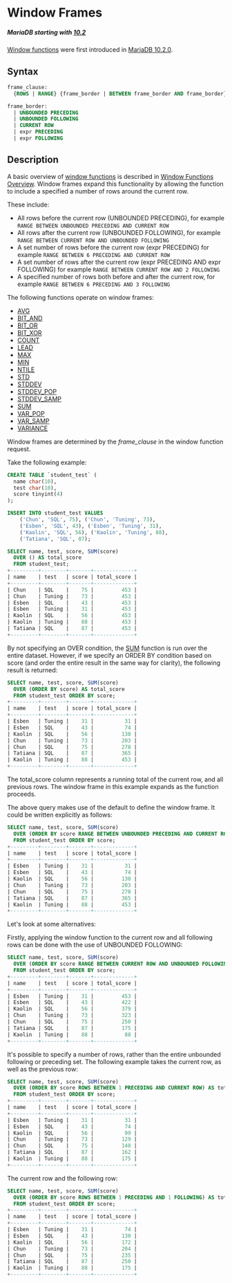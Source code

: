 # Window Frames

##### MariaDB starting with [10.2](/kb/en/what-is-mariadb-102/)

[Window functions](/built-in-functions/special-functions/window-functions/) were first introduced in [MariaDB 10.2.0](/kb/en/mariadb-1020-release-notes/).

## Syntax

```sql
frame_clause:
  {ROWS | RANGE} {frame_border | BETWEEN frame_border AND frame_border}

frame_border:
  | UNBOUNDED PRECEDING
  | UNBOUNDED FOLLOWING
  | CURRENT ROW
  | expr PRECEDING
  | expr FOLLOWING
```

## Description

A basic overview of [window functions](/built-in-functions/special-functions/window-functions/) is described in [Window Functions Overview](/built-in-functions/special-functions/window-functions/window-functions-overview/). Window frames expand this functionality by allowing the function to include a specified a number of rows around the current row.

These include:

- All rows before the current row (UNBOUNDED PRECEDING), for example `RANGE BETWEEN UNBOUNDED PRECEDING AND CURRENT ROW`
- All rows after the current row (UNBOUNDED FOLLOWING), for example `RANGE BETWEEN CURRENT ROW AND UNBOUNDED FOLLOWING`
- A set number of rows before the current row (expr PRECEDING) for example `RANGE BETWEEN 6 PRECEDING AND CURRENT ROW`
- A set number of rows after the current row (expr PRECEDING AND expr FOLLOWING)  for example `RANGE BETWEEN CURRENT ROW AND 2 FOLLOWING`
- A specified number of rows both before and after the current row, for example `RANGE BETWEEN 6 PRECEDING AND 3 FOLLOWING `

The following functions operate on window frames:

- [AVG](/built-in-functions/aggregate-functions/avg/)
- [BIT_AND](/built-in-functions/aggregate-functions/bit_and/)
- [BIT_OR](/built-in-functions/aggregate-functions/bit_or/)
- [BIT_XOR](/built-in-functions/aggregate-functions/bit_xor/)
- [COUNT](/built-in-functions/aggregate-functions/count/)
- [LEAD](/built-in-functions/special-functions/window-functions/lead/)
- [MAX](/built-in-functions/aggregate-functions/max/)
- [MIN](/built-in-functions/aggregate-functions/min/)
- [NTILE](/built-in-functions/special-functions/window-functions/ntile/)
- [STD](/built-in-functions/aggregate-functions/std/)
- [STDDEV](/built-in-functions/aggregate-functions/stddev/)
- [STDDEV_POP](/built-in-functions/aggregate-functions/stddev_pop/)
- [STDDEV_SAMP](/built-in-functions/aggregate-functions/stddev_samp/)
- [SUM](/built-in-functions/aggregate-functions/sum/)
- [VAR_POP](/built-in-functions/aggregate-functions/var_pop/)
- [VAR_SAMP](/built-in-functions/aggregate-functions/var_samp/)
- [VARIANCE](/built-in-functions/aggregate-functions/variance/)

Window frames are determined by the <em>frame_clause</em> in the window function request.

Take the following example:

```sql
CREATE TABLE `student_test` (
  name char(10),
  test char(10),
  score tinyint(4)
);

INSERT INTO student_test VALUES 
    ('Chun', 'SQL', 75), ('Chun', 'Tuning', 73), 
    ('Esben', 'SQL', 43), ('Esben', 'Tuning', 31), 
    ('Kaolin', 'SQL', 56), ('Kaolin', 'Tuning', 88), 
    ('Tatiana', 'SQL', 87);

SELECT name, test, score, SUM(score) 
  OVER () AS total_score 
  FROM student_test;
+---------+--------+-------+-------------+
| name    | test   | score | total_score |
+---------+--------+-------+-------------+
| Chun    | SQL    |    75 |         453 |
| Chun    | Tuning |    73 |         453 |
| Esben   | SQL    |    43 |         453 |
| Esben   | Tuning |    31 |         453 |
| Kaolin  | SQL    |    56 |         453 |
| Kaolin  | Tuning |    88 |         453 |
| Tatiana | SQL    |    87 |         453 |
+---------+--------+-------+-------------+
```

By not specifying an OVER condition, the [SUM](/built-in-functions/aggregate-functions/sum/) function is run over the entire dataset. However, if we specify an ORDER BY condition based on score (and order the entire result in the same way for clarity), the following result is returned:

```sql
SELECT name, test, score, SUM(score) 
  OVER (ORDER BY score) AS total_score 
  FROM student_test ORDER BY score;
+---------+--------+-------+-------------+
| name    | test   | score | total_score |
+---------+--------+-------+-------------+
| Esben   | Tuning |    31 |          31 |
| Esben   | SQL    |    43 |          74 |
| Kaolin  | SQL    |    56 |         130 |
| Chun    | Tuning |    73 |         203 |
| Chun    | SQL    |    75 |         278 |
| Tatiana | SQL    |    87 |         365 |
| Kaolin  | Tuning |    88 |         453 |
+---------+--------+-------+-------------+
```

The total_score column represents a running total of the current row, and all previous rows. The window frame in this example expands as the function proceeds.

The above query makes use of the default to define the window frame. It could be written explicitly as follows:

```sql
SELECT name, test, score, SUM(score) 
  OVER (ORDER BY score RANGE BETWEEN UNBOUNDED PRECEDING AND CURRENT ROW) AS total_score 
  FROM student_test ORDER BY score;
+---------+--------+-------+-------------+
| name    | test   | score | total_score |
+---------+--------+-------+-------------+
| Esben   | Tuning |    31 |          31 |
| Esben   | SQL    |    43 |          74 |
| Kaolin  | SQL    |    56 |         130 |
| Chun    | Tuning |    73 |         203 |
| Chun    | SQL    |    75 |         278 |
| Tatiana | SQL    |    87 |         365 |
| Kaolin  | Tuning |    88 |         453 |
+---------+--------+-------+-------------+
```

Let's look at some alternatives:

Firstly, applying the window function to the current row and all following rows can be done with the use of UNBOUNDED FOLLOWING:

```sql
SELECT name, test, score, SUM(score) 
  OVER (ORDER BY score RANGE BETWEEN CURRENT ROW AND UNBOUNDED FOLLOWING) AS total_score 
  FROM student_test ORDER BY score;
+---------+--------+-------+-------------+
| name    | test   | score | total_score |
+---------+--------+-------+-------------+
| Esben   | Tuning |    31 |         453 |
| Esben   | SQL    |    43 |         422 |
| Kaolin  | SQL    |    56 |         379 |
| Chun    | Tuning |    73 |         323 |
| Chun    | SQL    |    75 |         250 |
| Tatiana | SQL    |    87 |         175 |
| Kaolin  | Tuning |    88 |          88 |
+---------+--------+-------+-------------+
```

It's possible to specify a number of rows, rather than the entire unbounded following or preceding set. The following example takes the current row, as well as the previous row:

```sql
SELECT name, test, score, SUM(score) 
  OVER (ORDER BY score ROWS BETWEEN 1 PRECEDING AND CURRENT ROW) AS total_score 
  FROM student_test ORDER BY score;
+---------+--------+-------+-------------+
| name    | test   | score | total_score |
+---------+--------+-------+-------------+
| Esben   | Tuning |    31 |          31 |
| Esben   | SQL    |    43 |          74 |
| Kaolin  | SQL    |    56 |          99 |
| Chun    | Tuning |    73 |         129 |
| Chun    | SQL    |    75 |         148 |
| Tatiana | SQL    |    87 |         162 |
| Kaolin  | Tuning |    88 |         175 |
+---------+--------+-------+-------------+
```

The current row and the following row:

```sql
SELECT name, test, score, SUM(score) 
  OVER (ORDER BY score ROWS BETWEEN 1 PRECEDING AND 1 FOLLOWING) AS total_score 
  FROM student_test ORDER BY score;
+---------+--------+-------+-------------+
| name    | test   | score | total_score |
+---------+--------+-------+-------------+
| Esben   | Tuning |    31 |          74 |
| Esben   | SQL    |    43 |         130 |
| Kaolin  | SQL    |    56 |         172 |
| Chun    | Tuning |    73 |         204 |
| Chun    | SQL    |    75 |         235 |
| Tatiana | SQL    |    87 |         250 |
| Kaolin  | Tuning |    88 |         175 |
+---------+--------+-------+-------------+
```